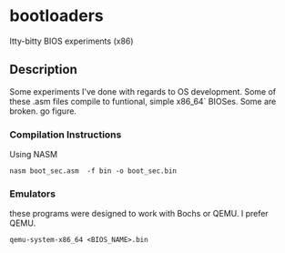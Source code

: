 # bootloaders
Itty-bitty BIOS experiments (x86)

## Description

Some experiments I've done with regards to OS development.
Some of these .asm files compile to funtional, simple x86_64` BIOSes.
Some are broken.
go figure.

### Compilation Instructions
Using NASM 

`nasm boot_sec.asm  -f bin -o boot_sec.bin `

### Emulators
these programs were designed to work with Bochs or QEMU. I prefer QEMU.

`qemu-system-x86_64 <BIOS_NAME>.bin`




